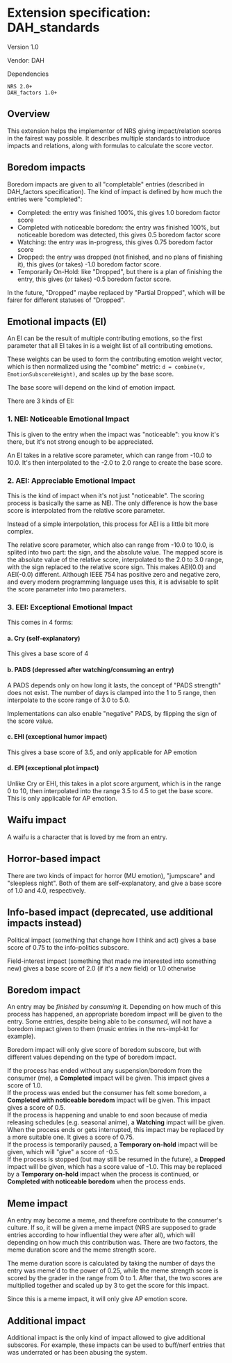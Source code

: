 # Extension specification: DAH_standards

Version 1.0

Vendor: DAH

Dependencies
```
NRS 2.0+
DAH_factors 1.0+
```

## Overview

This extension helps the implementor of NRS giving impact/relation scores in the fairest way possible. It describes multiple standards to introduce impacts and relations, along with formulas to calculate the score vector.

## Boredom impacts

Boredom impacts are given to all "completable" entries (described in DAH_factors specification). The kind of impact is defined by how much the entries were "completed":

* Completed: the entry was finished 100%, this gives 1.0 boredom factor score
* Completed with noticeable boredom: the entry was finished 100%, but noticeable boredom was detected, this gives 0.5 boredom factor score
* Watching: the entry was in-progress, this gives 0.75 boredom factor score
* Dropped: the entry was dropped (not finished, and no plans of finishing it), this gives (or takes) -1.0 boredom factor score.
* Temporarily On-Hold: like "Dropped", but there is a plan of finishing the entry, this gives (or takes) -0.5 boredom factor score.

In the future, "Dropped" maybe replaced by "Partial Dropped", which will be fairer for different statuses of "Dropped".

## Emotional impacts (EI)

An EI can be the result of multiple contributing emotions, so the first parameter that all EI takes in is a weight list of all contributing emotions.

These weights can be used to form the contributing emotion weight vector, which is then normalized using the "combine" metric: ```d = combine(v, EmotionSubscoreWeight)```, and scales up by the base score.

The base score will depend on the kind of emotion impact.

There are 3 kinds of EI:

### 1. NEI: Noticeable Emotional Impact

This is given to the entry when the impact was "noticeable": you know it's there, but it's not strong enough to be appreciated.

An EI takes in a relative score parameter, which can range from -10.0 to 10.0. It's then interpolated to the -2.0 to 2.0 range to create the base score.

### 2. AEI: Appreciable Emotional Impact

This is the kind of impact when it's not just "noticeable". The scoring process is basically the same as NEI. The only difference is how the base score is interpolated from the relative score parameter.

Instead of a simple interpolation, this process for AEI is a little bit more complex.

The relative score parameter, which also can range from -10.0 to 10.0, is splited into two part: the sign, and the absolute value. The mapped score is the absolute value of the relative score, interpolated to the 2.0 to 3.0 range, with the sign replaced to the relative score sign. This makes AEI(0.0) and AEI(-0.0) different. Although IEEE 754 has positive zero and negative zero, and every modern programming language uses this, it is advisable to split the score parameter into two parameters.

### 3. EEI: Exceptional Emotional Impact

This comes in 4 forms:

#### a. Cry (self-explanatory)

This gives a base score of 4

#### b. PADS (depressed after watching/consuming an entry)

A PADS depends only on how long it lasts, the concept of "PADS strength" does not exist. The number of days is clamped into the 1 to 5 range, then interpolate to the score range of 3.0 to 5.0.

Implementations can also enable "negative" PADS, by flipping the sign of the score value. 

#### c. EHI (exceptional humor impact)

This gives a base score of 3.5, and only applicable for AP emotion

#### d. EPI (exceptional plot impact)

Unlike Cry or EHI, this takes in a plot score argument, which is in the range 0 to 10, then interpolated into the range 3.5 to 4.5 to get the base score. This is only applicable for AP emotion.

## Waifu impact

A waifu is a character that is loved by me from an entry. 

## Horror-based impact

There are two kinds of impact for horror (MU emotion), "jumpscare" and "sleepless night". Both of them are self-explanatory, and give a base score of 1.0 and 4.0, respectively.

## Info-based impact (deprecated, use additional impacts instead)

Political impact (something that change how I think and act) gives a base score of 0.75 to the info-politics subscore.

Field-interest impact (something that made me interested into something new) gives a base score of 2.0 (if it's a new field) or 1.0 otherwise

## Boredom impact

An entry may be *finished* by *consuming* it. Depending on how much of this process has happened, an appropriate boredom impact will be given to the entry. Some entries, despite being able to be *consumed*, will not have a boredom impact given to them (music entries in the nrs-impl-kt for example).

Boredom impact will only give score of boredom subscore, but with different values depending on the type of boredom impact.

If the process has ended without any suspension/boredom from the consumer (me), a **Completed** impact will be given. This impact gives a score of 1.0.  
If the process was ended but the consumer has felt some boredom, a **Completed with noticeable boredom** impact will be given. This impact gives a score of 0.5.  
If the process is happening and unable to end soon because of media releasing schedules (e.g. seasonal anime), a **Watching** impact will be given. When the process ends or gets interrupted, this impact may be replaced by a more suitable one. It gives a score of 0.75.  
If the process is temporarily paused, a **Temporary on-hold** impact will be given, which will "give" a score of -0.5.  
If the process is stopped (but may still be resumed in the future), a **Dropped** impact will be given, which has a score value of -1.0. This may be replaced by a **Temporary on-hold** impact when the process is continued, or **Completed with noticeable boredom** when the process ends.

## Meme impact

An entry may become a meme, and therefore contribute to the consumer's culture. If so, it will be given a meme impact (NRS are supposed to grade entries according to how influential they were after all), which will depending on how much this contribution was. There are two factors, the meme duration score and the meme strength score.

The meme duration score is calculated by taking the number of days the entry was meme'd to the power of 0.25, while the meme strength score is scored by the grader in the range from 0 to 1. After that, the two scores are multiplied together and scaled up by 3 to get the score for this impact.

Since this is a meme impact, it will only give AP emotion score.

## Additional impact

Additional impact is the only kind of impact allowed to give additional subscores. For example, these impacts can be used to buff/nerf entries that was underrated or has been abusing the system.
